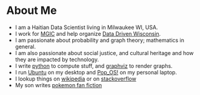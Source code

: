 # About Me

- I am a Haitian Data Scientist living in Milwaukee WI, USA.
- I work for [MGIC](https://mgic.com/) and help organize [Data Driven Wisconsin](https://www.datadrivenwi.org/).
- I am passionate about probability and graph theory; mathematics in general.
- I am also passionate about social justice, and cultural heritage and how they are impacted by technology.
- I write [python](https://www.python.org) to compute stuff, and [graphviz](https://www.graphviz.org/) to render graphs.
- I run [Ubuntu](https://www.ubuntu.com/) on my desktop and [Pop_OS!](https://system76.com/pop) on my personal laptop.
- I lookup things on [wikipedia](https://en.wikipedia.org) or on [stackoverflow](https://stackoverflow.com/)
- My son writes [pokemon fan fiction](../pokemon/)
